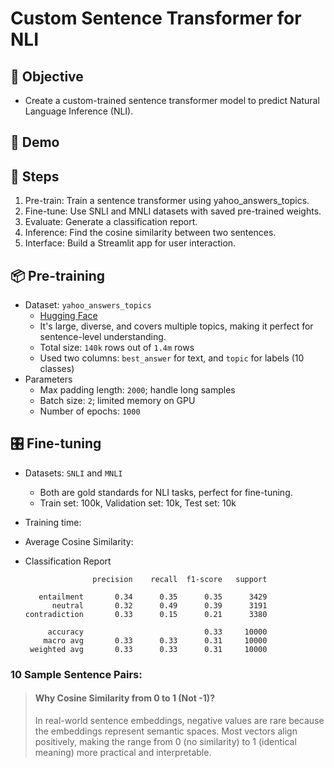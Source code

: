 # Custom Sentence Transformer for NLI

## 🎯 Objective

* Create a custom-trained sentence transformer model to predict Natural Language Inference (NLI).

## 🚀 Demo


## 📝 Steps

1. Pre-train: Train a sentence transformer using yahoo_answers_topics.
2. Fine-tune: Use SNLI and MNLI datasets with saved pre-trained weights.
3. Evaluate: Generate a classification report.
4. Inference: Find the cosine similarity between two sentences.
5. Interface: Build a Streamlit app for user interaction.


## 📦 Pre-training

* Dataset: `yahoo_answers_topics`
   * [Hugging Face](https://huggingface.co/datasets/community-datasets/yahoo_answers_topics)
   * It's large, diverse, and covers multiple topics, making it perfect for sentence-level understanding.
   * Total size: `140k` rows out of `1.4m` rows
   * Used two columns: `best_answer` for text, and `topic` for labels (10 classes)
* Parameters
   *  Max padding length: `2000`; handle long samples
   *  Batch size: `2`; limited memory on GPU
   *  Number of epochs: `1000`

## 🎛️ Fine-tuning

* Datasets: `SNLI` and `MNLI`
    * Both are gold standards for NLI tasks, perfect for fine-tuning.
    * Train set: 100k, Validation set: 10k, Test set: 10k
* Training time: 
* Average Cosine Similarity: 
* Classification Report

   ```
                  precision    recall  f1-score   support
   
      entailment       0.34      0.35      0.35      3429
         neutral       0.32      0.49      0.39      3191
   contradiction       0.33      0.15      0.21      3380
   
        accuracy                           0.33     10000
       macro avg       0.33      0.33      0.31     10000
    weighted avg       0.33      0.33      0.31     10000
   ```

### 10 Sample Sentence Pairs:

> #### Why Cosine Similarity from 0 to 1 (Not -1)?
>
> In real-world sentence embeddings, negative values are rare because the embeddings represent semantic spaces. Most vectors align positively, making the range from 0 (no similarity) to 1 (identical meaning) more practical and interpretable.
